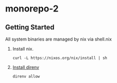 # monorepo-2

## Getting Started

All system binaries are managed by nix via shell.nix

1.  Install nix.

    ```
    curl -L https://nixos.org/nix/install | sh
    ```

2.  [Install direnv](https://direnv.net/docs/installation.html)

    ```
    direnv allow
    ```
